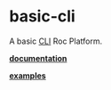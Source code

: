 # basic-cli

A basic [CLI](https://en.wikipedia.org/wiki/Command-line_interface) Roc Platform.

[**documentation**](https://www.roc-lang.org/packages/basic-cli/Stdout#line)

[**examples**](https://github.com/roc-lang/basic-cli/tree/main/examples)
